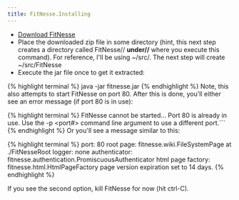 ```yaml
---
title: FitNesse.Installing
---
```


* [Download FitNesse](http://fitnesse.org/FrontPage.FitNesseDevelopment.DownLoad)
* Place the downloaded zip file in some directory (hint, this next step creates a directory called FitNesse// **under//** where you execute this command). For reference, I'll be using ~/src/. The next step will create ~/src/FitNesse
* Execute the jar file once to get it extracted:

{% highlight terminal %}
    java -jar fitnesse.jar
{% endhighlight %}
Note, this also attempts to start FitNesse on port 80. After this is done, you'll either see an error message (if port 80 is in use):

{% highlight terminal %}
    FitNesse cannot be started...
    Port 80 is already in use.
    Use the -p <port#> command line argument to use a different port.```
{% endhighlight %}
Or you'll see a message similar to this:

{% highlight terminal %}
        port:              80
        root page:         fitnesse.wiki.FileSystemPage at ./FitNesseRoot
        logger:            none
        authenticator:     fitnesse.authentication.PromiscuousAuthenticator
        html page factory: fitnesse.html.HtmlPageFactory
        page version expiration set to 14 days.
{% endhighlight %}

If you see the second option, kill FitNesse for now (hit ctrl-C).
